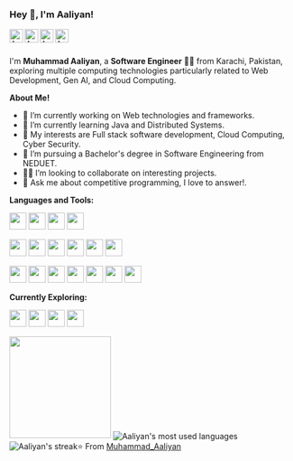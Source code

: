 <h3 title="hehehe"> Hey 👋, I'm Aaliyan!</h3>
<a href="mailto:aaliyan1230@gmail.com">
  <img align="left" alt="Aaliyan's email" width="24px" src="https://cdn.simpleicons.org/gmail/C2C2C4" />
</a>
<a href="https://www.linkedin.com/in/muhammad-aaliyan-8a031b209/">
  <img align="left" alt="Aaliyan's LinkdeIn" width="24px" src="https://cdn.simpleicons.org/linkedin/C2C2C4" />
</a>
<a href="https://www.twitter.com/aaliyan1230/">
  <img align="left" alt="Aaliyan's Twitter" width="24px" src="https://cdn.simpleicons.org/x/C2C2C4" />
</a>
<a href="https://www.instagram.com/aaliyan03/">
  <img align="left" alt="Aaliyan's Instagram" width="24px" src="https://cdn.simpleicons.org/instagram/C2C2C4" />
</a>


<br>
<br />

I'm **Muhammad Aaliyan**, a **Software Engineer** 👨‍💻 from Karachi, Pakistan, exploring multiple computing technologies particularly related to Web Development, Gen AI, and Cloud Computing.


  

**About Me!**

- 🔭 I’m currently working on Web technologies and frameworks.
- 🌱 I’m currently learning Java and Distributed Systems.
- 🤔 My interests are Full stack software development, Cloud Computing, Cyber Security.
- 💼 I’m pursuing a Bachelor's degree in Software Engineering from NEDUET.
- 👨‍💻 I’m looking to collaborate on interesting projects.
- 💬 Ask me about competitive programming, I love to answer!.

**Languages and Tools:**  

<code><img height="30" src="https://skills.thijs.gg/icons?i=javascript"></code>
<code><img height="30" src="https://skills.thijs.gg/icons?i=typescript"></code>
<code><img height="30" src="https://skills.thijs.gg/icons?i=python"></code>
<code><img height="30" src="https://skills.thijs.gg/icons?i=cpp"></code>

<code><img height="30" src="https://skills.thijs.gg/icons?i=react"></code>
<code><img height="30" src="https://skills.thijs.gg/icons?i=redux"></code>
<code><img height="30" src="https://skills.thijs.gg/icons?i=mui"></code>
<code><img height="30" src="https://skills.thijs.gg/icons?i=tailwind"></code>
<code><img height="30" src="https://skills.thijs.gg/icons?i=nextjs"></code>
<code><img height="30" src="https://skills.thijs.gg/icons?i=flutter"></code>

<code><img height="30" src="https://skills.thijs.gg/icons?i=django"></code>
<code><img height="30" src="https://skills.thijs.gg/icons?i=nodejs"></code>
<code><img height="30" src="https://skills.thijs.gg/icons?i=nest"></code>
<code><img height="30" src="https://skills.thijs.gg/icons?i=postgresql"></code>
<code><img height="30" src="https://skills.thijs.gg/icons?i=mongodb"></code>
<code><img height="30" src="https://skills.thijs.gg/icons?i=git"></code>
<code><img height="30" src="https://skills.thijs.gg/icons?i=docker"></code>

**Currently Exploring:**  

<code><img height="30" src="https://skills.thijs.gg/icons?i=linux"></code>
<code><img height="30" src="https://skills.thijs.gg/icons?i=kubernetes"></code>
<code><img height="30" src="https://skills.thijs.gg/icons?i=golang"></code>
<code><img height="30" src="https://skills.thijs.gg/icons?i=rust"></code>

<img height="180em" src="https://github-readme-stats-eight-theta.vercel.app/api?username=aaliyan1230&show_icons=true&theme=transparent&bg_color=00000000&text_color=bfced6&include_all_commits=true&count_private=true"/>
<img align="center" alt="Aaliyan's most used languages" src="https://github-readme-stats.vercel.app/api/top-langs/?username=aaliyan1230&layout=compact&langs_count=9&theme=github_dark&count_private=true&exclude_repo=Optifine-Mod-Coder-Pack-1.16.1,Projects"/>
<img src="https://github-readme-streak-stats.herokuapp.com?user=aaliyan1230&theme=github-dark-blue&count_private=true&date_format=M%20j%5B%2C%20Y%5D" alt="Aaliyan's streak")


⭐️ From [Muhammad_Aaliyan](https://github.com/aaliyan1230)
